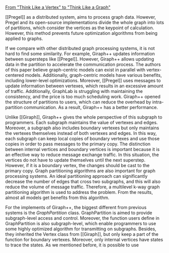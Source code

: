 [From "Think Like a Vertex" to "Think Like a Graph"](http://www.vldb.org/pvldb/vol7/p193-tian.pdf)

[[Pregel]] as a distributed system, aims to process graph data. However, Pregel and its open-source implementations divide the whole graph into lots of partitions, which consider the vertices as the keypoint of calculation. However, this method prevents future optimization algorithms from being applied to graphs.

If we compare with other distributed graph processing systems, it is not hard to find some similarity. For example, Giraph++ updates information between supersteps like [[Pregel]]. However, Giraph++ allows updating data in the partition to accelerate the communication process. The authors of this paper believe graph-centric models can exist in parallel with vertex-centered models. Additionally, graph-centric models have various benefits, including lower-level optimizations. Moreover, [[Pregel]] uses messages to update information between vertexes, which results in an excessive amount of traffic. Additionally, GraphLab is struggling with maintaining the consistency, and the price is too much scheduling work. Giraph++ opened the structure of partitions to users, which can reduce the overhead by intra-partition communication. As a result, Giraph++ has a better performance.

Unlike [[Giraph]], Giraph++ gives the whole perspective of this subgraph to programmers. Each subgraph maintains the value of vertexes and edges. Moreover, a subgraph also includes boundary vertexes but only maintains the vertexes themselves instead of both vertexes and edges. In this way, each subgraph can keep local copies of boundary vertexes and use those copies in order to pass messages to the primary copy. The distinction between internal vertices and boundary vertices is important because it is an effective way to reduce message exchange traffic. In this situation, the vertices do not have to update themselves until the next superstep. However, if it is a boundary vertex, the changes should be cast to the primary copy. Graph partitioning algorithms are also important for graph processing systems. An ideal partitioning approach can significantly decrease the number of edges that cross two subgraphs, and this will also reduce the volume of message traffic. Therefore, a multilevel k-way graph partitioning algorithm is used to address the problem. From the results, almost all models get benefits from this algorithm.

For the implements of Giraph++, the biggest different from previous systems is the *GraphPartition* class. GraphPartition is aimed to provide subgraph-level access and control. 
Moreover, the function users define in GraphPartition is also subgraph-level, which enable programmers to use some highly optimized algorithm for transmitting on subgraphs. Besides, they inherited the Vertex class from [[Giraph]], but only keep a part of the function for boundary vertexes. Moreover, only internal vertices have states to trace the states. As we mentioned before, it is possible to use